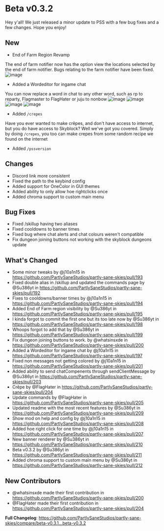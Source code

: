 # Beta v0.3.2

Hey y'all!
We just released a minor update to PSS with a few bug fixes and a few changes. Hope you enjoy!

## New
- End of Farm Region Revamp

The end of farm notifier now has the option view the locations selected by the end of farm notifier. Bugs relating to the farm notifier have been fixed.
![image](https://github.com/PartlySaneStudios/partly-sane-skies/assets/83100266/5e6e56db-b8c4-465b-91d3-5d897a25cf10)

- Added a Wordeditor for ingame chat

You can now replace a word in chat to any other word, such as rp to reparty, Flagmaster to FlagHater or juju to nonbow
![image](https://github.com/PartlySaneStudios/partly-sane-skies/assets/83100266/55b70bd8-03b6-4671-852b-c733b3dff616)
![image](https://github.com/PartlySaneStudios/partly-sane-skies/assets/83100266/2ec22886-0199-4d6c-ad1a-ca9654ce66d5)
![image](https://github.com/PartlySaneStudios/partly-sane-skies/assets/83100266/67add009-8481-4ced-b77f-981fd297c28e)
![image](https://github.com/PartlySaneStudios/partly-sane-skies/assets/83100266/44a23edb-49e3-4984-bf4a-e5e5e3f54afe)

- Added ``/crepes``

Have you ever wanted to make crêpes, and don't have access to internet, but you do have access to Skyblock? Well we've got you covered. Simply by doing ``/crepes``, you too can make crepes from some random recipe we found on the internet

- Added ``/pssversion``


## Changes
- Discord link more consistent
- Fixed the path to the keybind config
- Added support for OneColor in GUI themes
- Added ability to only allow hoe rightclicks once
- Added chroma support to custom main menu

## Bug Fixes
- Fixed /skillup having two aliases
- Fixed cooldowns to banner times
- Fixed bug where chat alerts and chat colours weren't compatible
- Fix dungeon joining buttons not working with the skyblock dungeons update



## What's Changed
* Some minor tweaks by @j10a1n15 in https://github.com/PartlySaneStudios/partly-sane-skies/pull/193
* Fixed double alias in /skillup and updated the commands page by @Su386yt in https://github.com/PartlySaneStudios/partly-sane-skies/pull/192
* Fixes to cooldowns/banner times by @j10a1n15 in https://github.com/PartlySaneStudios/partly-sane-skies/pull/194
* Added End of Farm region visibility by @Su386yt in https://github.com/PartlySaneStudios/partly-sane-skies/pull/195
* I kinda forgot to commit the first one but its too late now by @Su386yt in https://github.com/PartlySaneStudios/partly-sane-skies/pull/198
* Whoops forgot to add that by @Su386yt in https://github.com/PartlySaneStudios/partly-sane-skies/pull/199
* Fix dungeon joining buttons to work. by @whatsinsxde in https://github.com/PartlySaneStudios/partly-sane-skies/pull/200
* Added a Wordeditor for ingame chat by @j10a1n15 in https://github.com/PartlySaneStudios/partly-sane-skies/pull/197
* Fixed non messages not getting colored by @j10a1n15 in https://github.com/PartlySaneStudios/partly-sane-skies/pull/201
* Added ability to send chatCompenents through sendClientMessage by @Su386yt in https://github.com/PartlySaneStudios/partly-sane-skies/pull/203
* Crêpe by @FlagHater in https://github.com/PartlySaneStudios/partly-sane-skies/pull/204
* Update commands by @FlagHater in https://github.com/PartlySaneStudios/partly-sane-skies/pull/205
* Updated readme with the most recent features by @Su386yt in https://github.com/PartlySaneStudios/partly-sane-skies/pull/209
* Show mod on help and config by @j10a1n15 in https://github.com/PartlySaneStudios/partly-sane-skies/pull/208
* Added hoe right click for one time by @j10a1n15 in https://github.com/PartlySaneStudios/partly-sane-skies/pull/207
* New banner renderer by @Su386yt in https://github.com/PartlySaneStudios/partly-sane-skies/pull/210
* Beta v0.3.2 by @Su386yt in https://github.com/PartlySaneStudios/partly-sane-skies/pull/211
* Added chroma support to custom main menu by @Su386yt in https://github.com/PartlySaneStudios/partly-sane-skies/pull/212

## New Contributors
* @whatsinsxde made their first contribution in https://github.com/PartlySaneStudios/partly-sane-skies/pull/200
* @FlagHater made their first contribution in https://github.com/PartlySaneStudios/partly-sane-skies/pull/204

**Full Changelog**: https://github.com/PartlySaneStudios/partly-sane-skies/compare/beta-v0.3.1...beta-v0.3.2

